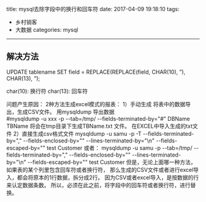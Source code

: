 title: mysql去除字段中的换行和回车符
date: 2017-04-09 19:18:10
tags:
- 乡村销客
- 大数据
categories: mysql
---

## 解决方法
UPDATE tablename SET  field = REPLACE(REPLACE(field, CHAR(10), ”), CHAR(13), ”);

<!-- more -->

char(10):  换行符
char(13):  回车符

问题产生原因：
      2种方法生成excel模式的报表：
      1）手动生成
           将表中的数据导出，生成CSV文件。
          用mysqldump 导出数据  
              #mysqldump -u xxx -p --tab=/tmp/ --fields-terminated-by="#" DBName TBName
              将会在tmp目录下生成TBName.txt 文件。
          在EXCEL中导入生成的txt文件
     2）直接生成csv格式文件
           mysqldump -u samu -p -T --fields-terminated-by=","  --fields-enclosed-by="" 
           --lines-terminated-by="\n"  --fields-escaped-by=""  test Customer
          或者：
          mysqldump -u samu -p --tab=/tmp/ --fields-terminated-by=","  --fields-enclosed-by="" 
          --lines-terminated-by="\n"  --fields-escaped-by=""  test Customer
          但是，无论上面哪一种方法，如果表的某个列里包含回车符或者换行符，
          那么生成的CSV文件或者进行excel导入，都会将原本的1行数据，拆分成2行。
          因为CSV或者excel导入，是按数据的行来认定数据条数。
         所以，必须在此之前，将字段中的回车符或者换行符，进行替换。

         